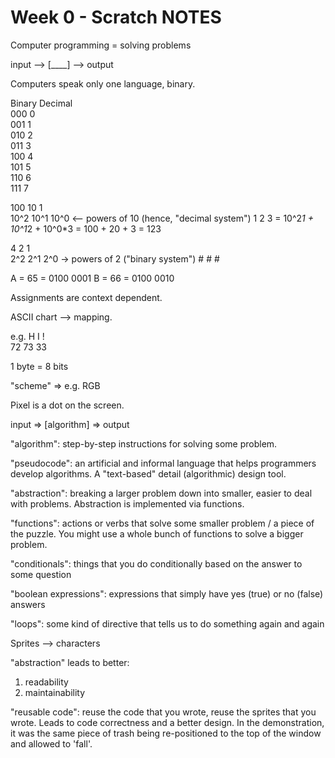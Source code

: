 # Week 0 - Scratch NOTES

Computer programming = solving problems

input  -->  [____]  -->  output

Computers speak only one language, binary.

Binary    Decimal  
000         0  
001         1  
010         2  
011         3  
100         4  
101         5  
110         6  
111         7  

100       10        1  
10^2      10^1      10^0  <-- powers of 10  (hence, "decimal system")
1         2         3     = 10^2*1 + 10^1*2 + 10^0*3 = 100 + 20 + 3 = 123

4         2         1  
2^2       2^1       2^0  -> powers of 2 ("binary system")
\#        \#        \#

A = 65 = 0100 0001
B = 66 = 0100 0010

Assignments are context dependent.

ASCII chart --> mapping.

e.g.   H     I     \!  
      72     73    33

1 byte = 8 bits

"scheme" => e.g. RGB

Pixel is a dot on the screen.

input  =>  [algorithm]  => output

"algorithm": step-by-step instructions for solving some problem.

"pseudocode": an artificial and informal language that helps programmers develop
algorithms. A "text-based" detail (algorithmic) design tool.

"abstraction": breaking a larger problem down into smaller, easier to deal with problems. Abstraction is implemented via functions.

"functions": actions or verbs that solve some smaller problem / a piece of the puzzle.
You might use a whole bunch of functions to solve a bigger problem.

"conditionals": things that you do conditionally based on the answer to some question

"boolean expressions": expressions that simply have yes (true) or no (false) answers

"loops": some kind of directive that tells us to do something again and again

Sprites --> characters

"abstraction" leads to better:
1. readability
2. maintainability

"reusable code": reuse the code that you wrote, reuse the sprites that you wrote.
Leads to code correctness and a better design. In the demonstration, it was the same
piece of trash being re-positioned to the top of the window and allowed to 'fall'.
